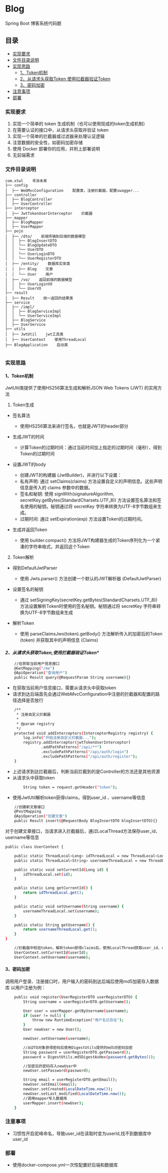 

# Blog

Spring Boot 博客系统代码题


## 目录

- [实现要求](#实现要求)
- [文件目录说明](#文件目录说明)
- [实现思路](#实现思路)
  - [1、Token机制](#1、Token机制)
  - [2、从请求头获取Token,使用拦截器验证Token](#2、从请求头获取Token,使用拦截器验证Token)
  - [3、密码加密](#3、密码加密)
- [注意事项](#注意事项)
- [部署](#部署)



### 实现要求

1. 实现一个简单的 token 生成机制（也可以使用现成的token生成机制）
2. 在需要认证的接口中，从请求头获取并验证 token
3. 实现一个简单的拦截器或过滤器来处理认证逻辑
4. 注意数据的安全性，如密码加密存储
5. 使用 Docker 部署你的应用，并附上部署说明
6. 无前端需求

### 文件目录说明

```
com.xtwl    寻涂未来
├── config
│  ├── WebMvcConfiguration    配置类，注册拦截器，配置swagger...
├── controller
│  ├── BlogController
│  ├── UserController
├── interceptor
│  ├── JwtTokenUserInterceptor    拦截器
├── mapper
│  ├── BlogMapper
│  ├── UserMapper
├── pojo
│  ├── /dto/    前端传输到后端的数据模型
│  │  ├── BlogInsertDTO    
│  │  └── BlogUpdateDTO    
│  │  └── UserDTO   
│  │  └── UserLoginDTO    
│  │  └── UserRegisterDTO
│  ├── /entity/    数据库实体类
│  │  ├── Blog    文章
│  │  └── User    用户
│  ├── /vo/    返回前端的数据模型
│  │  ├── UserLoginVO
│  │  └── UserVO
├── result  
│  ├── Result    统一返回的结果类
├── service
│  ├── /impl/    
│  │  ├── BlogServiceImpl
│  │  └── UserServiceImpl
│  ├── BlogService
│  ├── UserService
├── utils
│  ├── JwtUtil    jwt工具类
│  ├── UserContext    使用ThreadLocal
├── BlogApplication    启动类


```


### 实现思路
#### **1、Token机制**
JwtUtil类提供了使用HS256算法生成和解析JSON Web Tokens (JWT) 的实用方法
1. Token生成
- 签名算法
   - 使用HS256算法来进行签名，也就是JWT的header部分
  
- 生成JWT的时间
   - 计算Token的过期时间：通过当前时间加上指定的过期时间（毫秒），得到Token的过期时间

- 设置JWT的body
    - 创建JWT的构建器 (JwtBuilder)，并进行以下设置：
    - 私有声明: 通过 setClaims(claims) 方法设置自定义的声明信息。这些声明信息是传入的 claims 参数中的数据。
    - 签名和秘钥: 使用 signWith(signatureAlgorithm, secretKey.getBytes(StandardCharsets.UTF_8)) 方法设置签名算法和签名使用的秘钥。秘钥通过将 secretKey 字符串转换为UTF-8字节数组来生成。
    - 过期时间: 通过 setExpiration(exp) 方法设置Token的过期时间。
- 生成并返回Token
    - 使用 builder.compact() 方法将JWT构建器生成的Token序列化为一个紧凑的字符串格式，并返回这个Token
 
2. Token解析
- 得到DefaultJwtParser
   - 使用 Jwts.parser() 方法创建一个默认的JWT解析器 (DefaultJwtParser)
  
- 设置签名的秘钥
   - 通过 setSigningKey(secretKey.getBytes(StandardCharsets.UTF_8)) 方法设置解析Token时使用的签名秘钥。秘钥通过将 secretKey 字符串转换为UTF-8字节数组来生成

- 解析Token
    - 使用 parseClaimsJws(token).getBody() 方法解析传入的加密后的Token (token) 并获取其中的声明信息 (Claims)
  

#### *2、从请求头获取Token,使用拦截器验证Token**

```sh
    //在获取当前用户信息接口
    @GetMapping("/me")
    @ApiOperation("查询用户")
    public Result query(@RequestParam String username){}
```

- 在获取当前用户信息接口，需要从请求头中获取token
- 请求到达后端首先会通过WebMvcConfiguration中注册的拦截器和配置的路径选择是否放行
```sh
    /**
     * 注册自定义拦截器
     *
     * @param registry
     */
    protected void addInterceptors(InterceptorRegistry registry) {
        log.info("开始注册自定义拦截器...");
        registry.addInterceptor(jwtTokenUserInterceptor)
                .addPathPatterns("/api/**")
                .excludePathPatterns("/api/auth/login")
                .excludePathPatterns("/api/auth/register");
    }
```
- 上述请求到达拦截器后，判断当前拦截到的是Controller的方法还是其他资源
- 从请求头中获取token
```sh
        String token = request.getHeader("token");
```
- 使用JwtUtil解析token获得claims，得到user_id 、username等信息

```sh
    //创建新文章接口
    @PostMapping
    @ApiOperation("创建文章")
    public Result insert(@RequestBody BlogInsertDTO blogInsertDTO){}
```
对于创建文章接口，当请求进入拦截器后，通过LocalThread方法保存user_id、username等信息
```sh
public class UserContext {

    public static ThreadLocal<Long> idThreadLocal = new ThreadLocal<Long>();
    public static ThreadLocal<String> usernameThreadLocal = new ThreadLocal<String>();

    public static void setCurrentId(Long id) {
        idThreadLocal.set(id);
    }

    public static Long getCurrentId() {
        return idThreadLocal.get();
    }

    public static void setUsername(String username) {
        usernameThreadLocal.set(username);
    }

    public static String getUsername() {
        return usernameThreadLocal.get();
    }
}
```
```sh
    //拦截器中校验token，解析token获得claims后，使用LocalThread获取user_id、username
    UserContext.setCurrentId(userId);
    UserContext.setUsername(username);
```

#### **3、密码加密**
调用用户登录、注册接口时，用户输入的密码到达后端后使用md5加密存入数据库
以用户注册为例：
```sh
    public void register(UserRegisterDTO userRegisterDTO) {
        String username = userRegisterDTO.getUsername();

        User user = userMapper.getByUsername(username);
        if (user != null) {
            throw new RuntimeException("用户名已存在");
        }
        User newUser = new User();

        newUser.setUsername(username);

        //从DTO对象获得密码后使用DigestUtils提供的md5对密码加密
        String password = userRegisterDTO.getPassword();
        password = DigestUtils.md5DigestAsHex(password.getBytes());

        //加密后的密码存入newUser中
        newUser.setPassword(password);

        String email = userRegisterDTO.getEmail();
        newUser.setEmail(email);
        newUser.setCreated(LocalDateTime.now());
        newUser.setLast_modified(LocalDateTime.now());
        //调用mapper写入数据库
        userMapper.insert(newUser);
    }
```

### 注意事项
- 习惯性开启驼峰命名，导致user_id在读取时变为userId,找不到数据库中user_id 
### 部署
- 使用docker-compose.yml一次性配置好后端和数据库
